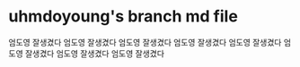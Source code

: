 # uhmdoyoung's branch md file
엄도영 잘생겼다
엄도영 잘생겼다
엄도영 잘생겼다
엄도영 잘생겼다
엄도영 잘생겼다
엄도영 잘생겼다
엄도영 잘생겼다
엄도영 잘생겼다
